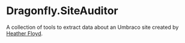 # Dragonfly.SiteAuditor #

A collection of tools to extract data about an Umbraco site created by [Heather Floyd](https://www.HeatherFloyd.com).